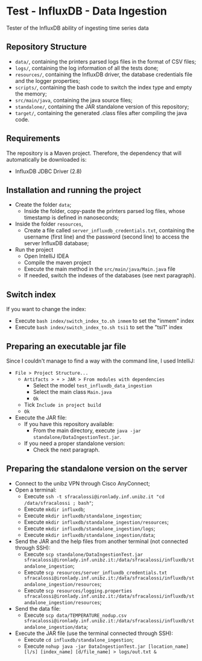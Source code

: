 # Test - InfluxDB - Data Ingestion

Tester of the InfluxDB ability of ingesting time series data

## Repository Structure
-   `data/`, containing the printers parsed logs files in the format of CSV files;
-   `logs/`, containing the log information of all the tests done;
-   `resources/`, containing the InfluxDB driver, the database credentials file and the logger properties;
-   `scripts/`, containing the bash code to switch the index type and empty the memory;
-   `src/main/java`, containing the java source files;
-   `standalone/`, containing the JAR standalone version of this repository;
-   `target/`, containing the generated .class files after compiling the java code.

## Requirements
The repository is a Maven project. Therefore, the dependency that will automatically be downloaded is:
-   InfluxDB JDBC Driver (2.8)

## Installation and running the project
-   Create the folder `data`;
    -   Inside the folder, copy-paste the printers parsed log files, whose timestamp is defined in nanoseconds;
-   Inside the folder `resources`,
    -   Create a file called `server_influxdb_credentials.txt`, containing the username (first line) and the password (second line) to access the server InfluxDB database;
-   Run the project
    -   Open IntelliJ IDEA
    -   Compile the maven project
    -   Execute the main method in the `src/main/java/Main.java` file
    -   If needed, switch the indexes of the databases (see next paragraph).

## Switch index
If you want to change the index:
-   Execute `bash index/switch_index_to.sh inmem` to set the \"inmem\" index
-   Execute `bash index/switch_index_to.sh tsi1` to set the \"tsi1\" index

## Preparing an executable jar file
Since I couldn't manage to find a way with the command line, I used IntelliJ:
-   `File > Project Structure... `
    -   `Artifacts > + > JAR > From modules with dependencies`
        -   Select the model `test_influxdb_data_ingestion`
        -   Select the main class `Main.java`
        -   `Ok`
    -   Tick `Include in project build`
    -   `Ok`
-   Execute the JAR file:
    -   If you have this repository available:
        -   From the main directory, execute `java -jar standalone/DataIngestionTest.jar`.
    -   If you need a proper standalone version:
        -   Check the next paragraph.

## Preparing the standalone version on the server
-   Connect to the unibz VPN through Cisco AnyConnect;
-   Open a terminal:
    -   Execute `ssh -t sfracalossi@ironlady.inf.unibz.it "cd /data/sfracalossi ; bash"`;
    -   Execute `mkdir influxdb`;
    -   Execute `mkdir influxdb/standalone_ingestion`;
    -   Execute `mkdir influxdb/standalone_ingestion/resources`;
    -   Execute `mkdir influxdb/standalone_ingestion/logs`;
    -   Execute `mkdir influxdb/standalone_ingestion/data`;
-   Send the JAR and the help files from another terminal (not connected through SSH):
    -   Execute `scp standalone/DataIngestionTest.jar sfracalossi@ironlady.inf.unibz.it:/data/sfracalossi/influxdb/standalone_ingestion`;
    -   Execute `scp resources/server_influxdb_credentials.txt sfracalossi@ironlady.inf.unibz.it:/data/sfracalossi/influxdb/standalone_ingestion/resources`;
    -   Execute `scp resources/logging.properties sfracalossi@ironlady.inf.unibz.it:/data/sfracalossi/influxdb/standalone_ingestion/resources`;
-   Send the data file:
    -   Execute `scp data/TEMPERATURE_nodup.csv sfracalossi@ironlady.inf.unibz.it:/data/sfracalossi/influxdb/standalone_ingestion/data`;
-   Execute the JAR file (use the terminal connected through SSH):
    -   Execute `cd influxdb/standalone_ingestion`;
    -   Execute `nohup java -jar DataIngestionTest.jar [location_name] [l/s] [index_name] [d/file_name] > logs/out.txt &`
